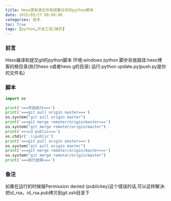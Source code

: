 ```yaml
---
title: Hexo更新源文件和部署文件的python脚本
date: 2015/05/27 08:00:00
categories: 技术
toc: True
tags: [python,开发工具/插件]
---
```

### 前言
Hexo编译和提交git的python脚本
环境:windows python
脚步存放路径:hexo博客的根目录(执行hexo s或者hexo g的目录)
运行:python update.py(push.py是你的文件名)

### 脚本
```python
import os

print('===开始执行===')
print('===git pull origin master===')
os.system("git pull origin master")
print('===git merge remoter/origin/master===')
os.system("git merge remoter/origin/master")
print('===cd public===')
os.chdir('.\\public')
print('===git pull origin master===')
os.system("git pull origin master")
print('===git merge remoter/origin/master===')
os.system("git merge remoter/origin/master")
print('===执行结束===')
```

### 备注
如果在运行的时候报Permission denied (publickey)这个错误的话,可以这样解决:
把id_rsa，id_rsa.pub拷贝到git\.ssh目录下